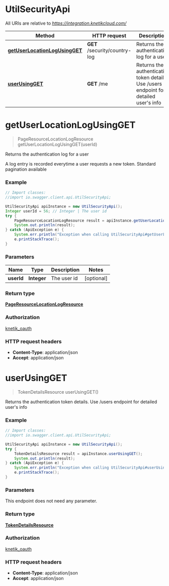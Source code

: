 # UtilSecurityApi

All URIs are relative to *https://integration.knetikcloud.com/*

Method | HTTP request | Description
------------- | ------------- | -------------
[**getUserLocationLogUsingGET**](UtilSecurityApi.md#getUserLocationLogUsingGET) | **GET** /security/country-log | Returns the authentication log for a user
[**userUsingGET**](UtilSecurityApi.md#userUsingGET) | **GET** /me | Returns the authentication token details. Use /users endpoint for detailed user&#39;s info


<a name="getUserLocationLogUsingGET"></a>
# **getUserLocationLogUsingGET**
> PageResourceLocationLogResource getUserLocationLogUsingGET(userId)

Returns the authentication log for a user

A log entry is recorded everytime a user requests a new token. Standard pagination available

### Example
```java
// Import classes:
//import io.swagger.client.api.UtilSecurityApi;

UtilSecurityApi apiInstance = new UtilSecurityApi();
Integer userId = 56; // Integer | The user id
try {
    PageResourceLocationLogResource result = apiInstance.getUserLocationLogUsingGET(userId);
    System.out.println(result);
} catch (ApiException e) {
    System.err.println("Exception when calling UtilSecurityApi#getUserLocationLogUsingGET");
    e.printStackTrace();
}
```

### Parameters

Name | Type | Description  | Notes
------------- | ------------- | ------------- | -------------
 **userId** | **Integer**| The user id | [optional]

### Return type

[**PageResourceLocationLogResource**](PageResourceLocationLogResource.md)

### Authorization

[knetik_oauth](../README.md#knetik_oauth)

### HTTP request headers

 - **Content-Type**: application/json
 - **Accept**: application/json

<a name="userUsingGET"></a>
# **userUsingGET**
> TokenDetailsResource userUsingGET()

Returns the authentication token details. Use /users endpoint for detailed user&#39;s info

### Example
```java
// Import classes:
//import io.swagger.client.api.UtilSecurityApi;

UtilSecurityApi apiInstance = new UtilSecurityApi();
try {
    TokenDetailsResource result = apiInstance.userUsingGET();
    System.out.println(result);
} catch (ApiException e) {
    System.err.println("Exception when calling UtilSecurityApi#userUsingGET");
    e.printStackTrace();
}
```

### Parameters
This endpoint does not need any parameter.

### Return type

[**TokenDetailsResource**](TokenDetailsResource.md)

### Authorization

[knetik_oauth](../README.md#knetik_oauth)

### HTTP request headers

 - **Content-Type**: application/json
 - **Accept**: application/json

